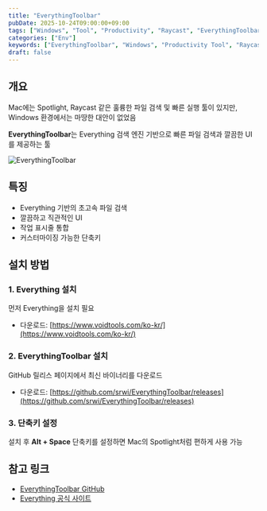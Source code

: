 ```yaml
---
title: "EverythingToolbar"
pubDate: 2025-10-24T09:00:00+09:00
tags: ["Windows", "Tool", "Productivity", "Raycast", "EverythingToolbar"]
categories: ["Env"]
keywords: ["EverythingToolbar", "Windows", "Productivity Tool", "Raycast", "Windows Launcher", "File Search", "Productivity", "System Utility", "Quick Access"]
draft: false
---
```



## 개요

Mac에는 Spotlight, Raycast 같은 훌륭한 파일 검색 및 빠른 실행 툴이 있지만, Windows 환경에서는 마땅한 대안이 없었음

**EverythingToolbar**는 Everything 검색 엔진 기반으로 빠른 파일 검색과 깔끔한 UI를 제공하는 툴

![EverythingToolbar](/images/everythingtoolbar.gif)

## 특징

- Everything 기반의 초고속 파일 검색
- 깔끔하고 직관적인 UI
- 작업 표시줄 통합
- 커스터마이징 가능한 단축키

## 설치 방법

### 1. Everything 설치

먼저 Everything을 설치 필요

- 다운로드: [https://www.voidtools.com/ko-kr/](https://www.voidtools.com/ko-kr/)

### 2. EverythingToolbar 설치

GitHub 릴리스 페이지에서 최신 바이너리를 다운로드

- 다운로드: [https://github.com/srwi/EverythingToolbar/releases](https://github.com/srwi/EverythingToolbar/releases)

### 3. 단축키 설정

설치 후 **Alt + Space** 단축키를 설정하면 Mac의 Spotlight처럼 편하게 사용 가능

## 참고 링크

- [EverythingToolbar GitHub](https://github.com/srwi/EverythingToolbar)
- [Everything 공식 사이트](https://www.voidtools.com/ko-kr/)
